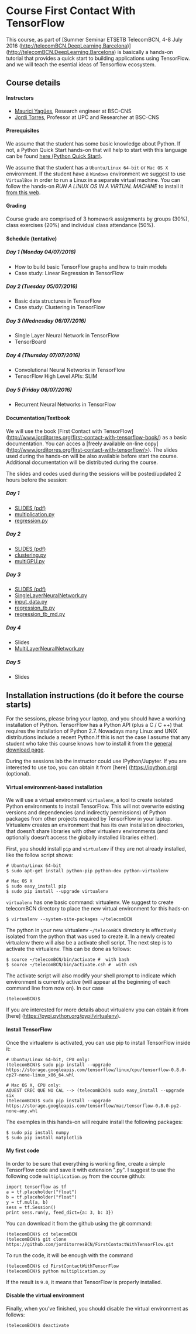 
# Course First Contact With TensorFlow
This course, as part of [Summer Seminar ETSETB TelecomBCN, 4-8 July 2016 (http://telecomBCN.DeepLearning.Barcelona)] (http://telecomBCN.DeepLearning.Barcelona) is basically a hands-on tutorial that provides a quick start to building applications using TensorFlow. and we will teach the esential ideas of Tensorflow ecosystem.
## Course details

#### Instructors

- [Maurici Yagües](https://bsc.es/about-bsc/staff-directory/yagues-maurici), Research engineer at BSC-CNS
- [Jordi Torres](http://www.JordiTorres.Barcelona), Professor at UPC and Researcher at BSC-CNS

#### Prerequisites

We assume that the student has some basic knowledge about Python. If not, a Python Quick Start hands-on that will help to start with this language can be found [here (Python Quick Start)](http://www.jorditorres.org/teaching-activity/hands-on-1-python-quick-start/).

We assume that the student has a `Ubuntu/Linux 64-bit` or `Mac OS X`  environment. If the student have a `Windows` environment we suggest to use `VirtualBox` in order to run a Linux in a separate virtual machine. You can follow the hands-on *RUN A LINUX OS IN A VIRTUAL MACHINE* to install it [from this web](http://www.jorditorres.org/teaching-activity/hands-on-0-run-a-linux-os-in-a-virtual-machine/).

#### Grading
Course grade are comprised of 3 homework assignments by groups (30%), class exercises (20%) and individual class attendance (50%).

#### Schedule (tentative)

##### Day 1 (Monday 04/07/2016) 

- How to build basic TensorFlow graphs and how to train models
- Case study: Linear Regression in TensorFlow

##### Day 2 (Tuesday 05/07/2016) 

- Basic data structures in TensorFlow
- Case study: Clustering in TensorFlow 

##### Day 3 (Wednesday 06/07/2016)  

- Single Layer Neural Network in TensorFlow
- TensorBoard 

##### Day 4 (Thursday 07/07/2016)  

- Convolutional Neural Networks in TensorFlow
- TensorFlow High Level APIs: SLIM

##### Day 5 (Friday 08/07/2016)  

- Recurrent Neural Networks in TensorFlow



#### Documentation/Textbook

We will use the book [First Contact with TensorFlow] (http://www.jorditorres.org/first-contact-with-tensorflow-book/) 
as a basic documentation. You can acces a [freely available on-line copy] (http://www.jorditorres.org/first-contact-with-tensorflow/>). The slides used during the hands-on will be also available before start the course. Additional documentation will be distributed during the course.

The slides and codes used during the sessions will be posted/updated 2 hours before the session:

##### Day 1

- [SLIDES (pdf)](https://github.com/jorditorresBCN/FirstContactWithTensorFlow/blob/master/TF.course.slides.day1.pdf)
- [multiplication.py](https://github.com/jorditorresBCN/FirstContactWithTensorFlow/blob/master/multiplication.py) 
- [regression.py](https://github.com/jorditorresBCN/FirstContactWithTensorFlow/blob/master/regression.py) 

##### Day 2

- [SLIDES (pdf)](https://github.com/jorditorresBCN/FirstContactWithTensorFlow/blob/master/TF.course.slides.day2.pdf)
- [clustering.py](https://github.com/jorditorresBCN/FirstContactWithTensorFlow/blob/master/clustering.py) 
- [multiGPU.py](https://github.com/jorditorresBCN/FirstContactWithTensorFlow/blob/master/MultiGPU.py) 

##### Day 3

- [SLIDES (pdf)](https://github.com/jorditorresBCN/FirstContactWithTensorFlow/blob/master/TF.course.slides.day3.pdf)
- [SingleLayerNeuralNetwork.py](https://github.com/jorditorresBCN/FirstContactWithTensorFlow/blob/master/SingleLayerNeuralNetwork.py)
- [input_data.py](https://github.com/jorditorresBCN/FirstContactWithTensorFlow/blob/master/input_data.py)
- [regression_tb.py](https://github.com/jorditorresBCN/FirstContactWithTensorFlow/blob/master/regression_tb.py) 
- [regression_tb_md.py](https://github.com/jorditorresBCN/FirstContactWithTensorFlow/blob/master/regression_tb_md.py) 

##### Day 4

- Slides
- [MultiLayerNeuralNetwork.py](https://github.com/jorditorresBCN/FirstContactWithTensorFlow/blob/master/MultiLayerNeuralNetworks.py)

##### Day 5
- Slides


## Installation instructions (do it before the course starts)
For the sessions, please bring your laptop, and you should have a working installation of Python. TensorFlow has a Python API (plus a C / C ++) that requires the installation of Python 2.7. Nowadays many Linux and UNIX distributions include a recent Python.If this is not the case I assume that any student who take this course knows how to install it from the [general download page]( https://www.python.org/downloads/). 

During the sessions lab the instructor could use IPython/Jupyter. If you are interested to use too, you can obtain it from [here] (https://ipython.org) (optional).

#### Virtual environment-based installation
We will use a virtual environment `virtualenv`, a tool to create isolated Python environments to install TensorFlow. This will not overwrite existing versions and dependencies (and indirectly permissions) of Python packages from other projects required by TensorFlow in your laptop.  Virtualenv creates an environment that has its own installation directories, that doesn’t share libraries with other virtualenv environments (and optionally doesn’t access the globally installed libraries either).

First, you should install `pip` and `virtualenv` if they are not already installed, like the follow script shows:
```
# Ubuntu/Linux 64-bit
$ sudo apt-get install python-pip python-dev python-virtualenv 

# Mac OS X 
$ sudo easy_install pip
$ sudo pip install --upgrade virtualenv
```
`virtualenv` has one basic command: virtualenv. We suggest to create telecomBCN directory to place the new virtual environment for this hads-on

```
$ virtualenv --system-site-packages ~/telecomBCN
```

The python in your new virtualenv `~/telecomBCN` directory is effectively isolated from the python that was used to create it. In a newly created virtualenv there will also be a activate shell script. The next step is to activate the virtualenv. This can be done as follows:

```
$ source ~/telecomBCN/bin/activate #  with bash 
$ source ~/telecomBCN/bin/activate.csh #  with csh
```
The activate script will also modify your shell prompt to indicate which environment is currently active (will appear at the beginning of each command line from now on). In our case
```
(telecomBCN)$
```
If you are interested for more details about virtualenv you can obtain it from [here] (https://pypi.python.org/pypi/virtualenv).

#### Install TensorFlow
Once the virtualenv is activated, you can use pip to install TensorFlow inside it:

```
# Ubuntu/Linux 64-bit, CPU only:
(telecomBCN)$ sudo pip install --upgrade https://storage.googleapis.com/tensorflow/linux/cpu/tensorflow-0.8.0-cp27-none-linux_x86_64.whl 

# Mac OS X, CPU only:
AQUEST CREC QUE NO CAL --> (telecomBCN)$ sudo easy_install --upgrade six
(telecomBCN)$ sudo pip install --upgrade https://storage.googleapis.com/tensorflow/mac/tensorflow-0.8.0-py2-none-any.whl
```

The exemples in this hands-on will require install the following packages: 

```
$ sudo pip install numpy
$ sudo pip install matplotlib
```

#### My first code
In order to be sure that everything is working fine, create a simple TensorFlow code and save it with extension ".py". I suggest to use the following code `multiplication.py` from the course github:

```
import tensorflow as tf
a = tf.placeholder("float")
b = tf.placeholder("float")
y = tf.mul(a, b)
sess = tf.Session()
print sess.run(y, feed_dict={a: 3, b: 3})
```
You can download it from the github using the git command: 
```
(telecomBCN)$ cd telecomBCN
(telecomBCN)$ git clone https://github.com/jorditorresBCN/FirstContactWithTensorFlow.git
```
To run the code, it will be enough with the command 

```
(telecomBCN)$ cd FirstContactWithTensorFlow
(telecomBCN)$ python multiplication.py
```
If the result is `9.0`, it means that TensorFlow is properly installed.

#### Disable the virtual environment
Finally, when you’ve finished, you should disable the virtual environment as follows:

```
(telecomBCN)$ deactivate
```




